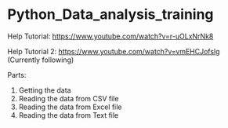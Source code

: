 # Python_Data_analysis_training

Help Tutorial: https://www.youtube.com/watch?v=r-uOLxNrNk8

Help Tutorial 2: https://www.youtube.com/watch?v=vmEHCJofslg (Currently following)

Parts:
1. Getting the data
2. Reading the data from CSV file
3. Reading the data from Excel file
4. Reading the data from Text file
